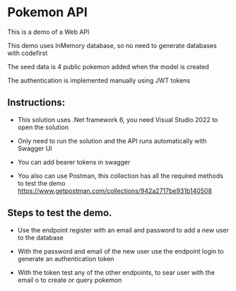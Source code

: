 # Pokemon API

This is a demo of a Web API

This demo uses InMemory database, so no need to generate databases with codefirst

The seed data is 4 public pokemon added when the model is created

The authentication is implemented manually using JWT tokens

## Instructions:

- This solution uses .Net framework 6, you need Visual Studio 2022 to open the solution

- Only need to run the solution and the API runs automatically with Swagger UI

- You can add bearer tokens in swagger

- You also can use Postman, this collection has all the required methods to test the demo https://www.getpostman.com/collections/942a2717be931b140508

## Steps to test the demo.

- Use the endpoint register with an email and password to add a new user to the database

- With the password and email of the new user use the endpoint login to generate an authentication token

- With the token test any of the other endpoints, to sear user with the email o to create or query pokemon
